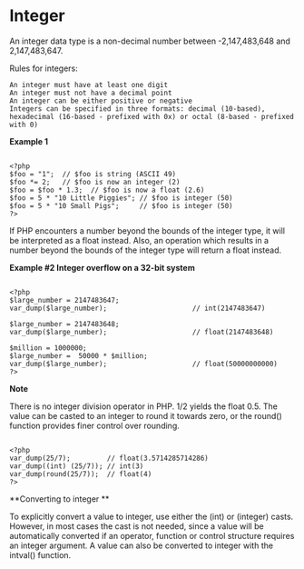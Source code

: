 # Integer 

An integer data type is a non-decimal number between -2,147,483,648 and 2,147,483,647.


Rules for integers:

    An integer must have at least one digit
    An integer must not have a decimal point
    An integer can be either positive or negative
    Integers can be specified in three formats: decimal (10-based), hexadecimal (16-based - prefixed with 0x) or octal (8-based - prefixed with 0)
    

**Example 1**  
```apacheconfig

<?php
$foo = "1";  // $foo is string (ASCII 49)
$foo *= 2;   // $foo is now an integer (2)
$foo = $foo * 1.3;  // $foo is now a float (2.6)
$foo = 5 * "10 Little Piggies"; // $foo is integer (50)
$foo = 5 * "10 Small Pigs";     // $foo is integer (50)
?>

```  


If PHP encounters a number beyond the bounds of the integer type, it will be interpreted as a float instead. Also, an operation which results in a number beyond the bounds of the integer type will return a float instead.
 
**Example #2 Integer overflow on a 32-bit system**
 ```apacheconfig

<?php
$large_number = 2147483647;
var_dump($large_number);                     // int(2147483647)

$large_number = 2147483648;
var_dump($large_number);                     // float(2147483648)

$million = 1000000;
$large_number =  50000 * $million;
var_dump($large_number);                     // float(50000000000)
?>

```
**Note**

There is no integer division operator in PHP. 1/2 yields the float 0.5. The value can be casted to an integer to round it towards zero, or the round() function provides finer control over rounding.
 
```apacheconfig

<?php
var_dump(25/7);         // float(3.5714285714286)
var_dump((int) (25/7)); // int(3)
var_dump(round(25/7));  // float(4)
?>

``` 

**Converting to integer **

To explicitly convert a value to integer, use either the (int) or (integer) casts. However, in most cases the cast is not needed, since a value will be automatically converted if an operator, function or control structure requires an integer argument. A value can also be converted to integer with the intval() function. 
  
    
